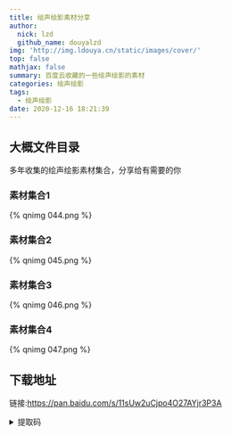 ```yaml
---
title: 绘声绘影素材分享
author:
  nick: lzd
  github_name: douyalzd
img: 'http://img.ldouya.cn/static/images/cover/'
top: false
mathjax: false
summary: 百度云收藏的一些绘声绘影的素材
categories: 绘声绘影
tags:
  - 绘声绘影
date: 2020-12-16 18:21:39
---
```


## 大概文件目录

多年收集的绘声绘影素材集合，分享给有需要的你

### 素材集合1
{% qnimg 044.png %}

### 素材集合2
{% qnimg 045.png %}

### 素材集合3
{% qnimg 046.png %}

### 素材集合4
{% qnimg 047.png %}

## 下载地址

链接:https://pan.baidu.com/s/11sUw2uCjpo4O27AYjr3P3A 
<details>
  <summary>提取码</summary><p>6kac</p>
</details>